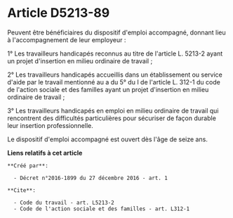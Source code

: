 # Article D5213-89

Peuvent être bénéficiaires du dispositif d'emploi accompagné, donnant lieu à l'accompagnement de leur employeur : 

1° Les travailleurs handicapés reconnus au titre de l'article L. 5213-2 ayant un projet d'insertion en milieu ordinaire de
travail ; 

2° Les travailleurs handicapés accueillis dans un établissement ou service d'aide par le travail mentionné au a du 5° du I de
l'article L. 312-1 du code de l'action sociale et des familles ayant un projet d'insertion en milieu ordinaire de travail ; 

3° Les travailleurs handicapés en emploi en milieu ordinaire de travail qui rencontrent des difficultés particulières pour
sécuriser de façon durable leur insertion professionnelle. 

Le dispositif d'emploi accompagné est ouvert dès l'âge de seize ans.

**Liens relatifs à cet article**

	**Créé par**:

	  - Décret n°2016-1899 du 27 décembre 2016 - art. 1

	**Cite**:

	  - Code du travail - art. L5213-2
	  - Code de l'action sociale et des familles - art. L312-1
